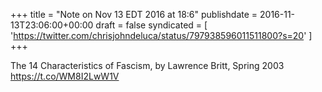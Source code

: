 +++
title = "Note on Nov 13 EDT 2016 at 18:6"
publishdate = 2016-11-13T23:06:00+00:00
draft = false
syndicated = [ 'https://twitter.com/chrisjohndeluca/status/797938596011511800?s=20' ]
+++

The 14 Characteristics of Fascism, by Lawrence Britt, Spring 2003 https://t.co/WM8I2LwW1V
